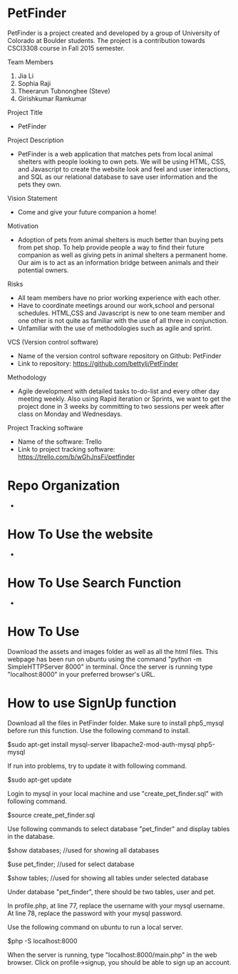 # PetFinder
PetFinder is a project created and developed by a group of University of Colorado at Boulder students. The project is a contribution towards CSCI3308 course in Fall 2015 semester. 

Team Members
  1. Jia Li 
  2. Sophia Raji
  3. Theerarun Tubnonghee (Steve)
  4. Girishkumar Ramkumar

Project Title
 - PetFinder

Project Description 
 - PetFinder is a web application that matches pets from local animal shelters with people looking to own pets. We will be using HTML, CSS, and Javascript to create the website look and feel and user interactions, and SQL as our relational database to save user information and the pets they own. 

Vision Statement
 - Come and give your future companion a home!

Motivation
 - Adoption of pets from animal shelters is much better than buying pets from pet shop. To help provide people a way to find their future companion as well as giving pets in animal shelters a permanent home. Our aim is to act as an information bridge between animals and their potential owners.

Risks
 - All team members have no prior working experience with each other.
 - Have to coordinate meetings around our work,school and personal schedules.
   HTML,CSS and Javascript is new to one team member and one other is not quite as familiar with the use of all three in        conjunction.
 - Unfamiliar with the use of methodologies such as agile and sprint.

VCS (Version control software)
 - Name of the version control software repository on Github: PetFinder
 - Link to repository: https://github.com/bettylj/PetFinder

Methodology
 - Agile development with detailed tasks to-do-list and every other day meeting weekly. Also using Rapid iteration or Sprints, we want to get the project done in 3 weeks by committing to two sessions per week after class on Monday and Wednesdays.

Project Tracking software
 - Name of the software: Trello
 - Link to project tracking software: https://trello.com/b/wGhJnsFi/petfinder

# Repo Organization
 - 
 
# How To Use the website
 -
 
# How To Use Search Function
 -
 
# How To Use

Download the assets and images folder as well as all the html files. This webpage has been run on ubuntu using the command "python -m SimpleHTTPServer 8000" in terminal. Once the server is running type "localhost:8000" in your preferred browser's URL.

# How to use SignUp function

Download all the files in PetFinder folder. 
Make sure to install php5_mysql before run this function. Use the following command to install.

$sudo apt-get install mysql-server libapache2-mod-auth-mysql php5-mysql

If run into problems, try to update it with following command.

$sudo apt-get update 

Login to mysql in your local machine and use "create_pet_finder.sql" with following command.

$source create_pet_finder.sql

Use following commands to select database "pet_finder" and display tables in the database.

$show databases; //used for showing all databases

$use pet_finder; //used for select database

$show tables; //used for showing all tables under selected database

Under database "pet_finder", there should be two tables, user and pet.

In profile.php, at line 77, replace the username with your mysql username. At line 78, replace the password with your mysql password.

Use the following command on ubuntu to run a local server.

$php -S localhost:8000

When the server is running, type "localhost:8000/main.php" in the web browser. Click on profile->signup, you should be able to sign up an account.


